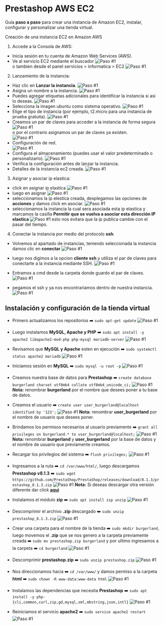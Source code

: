 # Prestashop AWS EC2

Guía **paso a paso** para crear una instancia de Amazon EC2, instalar, configurar y personalizar una tienda virtual.

Creación de una instancia EC2 en Amazon AWS



1. Accede a la Consola de AWS:
- Inicia sesión en tu cuenta de Amazon Web Services (AWS).
- Ve al servicio EC2 mediante el buscador
![Paso #1](img/paso1v1.jpeg)
<br>o tambien desde el panel servicios > informatica > EC2
![Paso #1](img/paso1v2.jpeg)

2. Lanzamiento de la instancia:
- Haz clic en **Lanzar la instancia**.
![Paso #1](img/paso2.jpeg)
- Asigna un nombre a la instancia.
![Paso #1](img/paso3.jpeg)
- Puedes agregar etiquetas adicionales para identificar la instancia si asi lo deseas.
![Paso #1](img/paso4.jpeg)
- Selecciona la imagen ubuntu como sistema operativo.
![Paso #1](img/paso5.jpeg)
- Elige el tipo de instancia (por ejemplo, t2.micro para una instancia de prueba gratuita).
![Paso #1](img/paso6.jpeg)
- Creamos un par de claves para acceder a la instancia de forma segura
![Paso #1](img/paso7.jpeg)
<br>o por el contrario asignamos un par de claves ya existen.<br>
![Paso #1](img/paso8.jpeg)
- Configuración de red.<br>
![Paso #1](img/paso9.jpeg)
- Configura el almacenamiento (puedes usar el valor predeterminado o personalizarlo).
![Paso #1](img/paso10.jpeg)
- Verifica la configuración antes de lanzar la instancia.
- Detalles de la instancia ec2 creada.
![Paso #1](img/paso11.jpeg)

3. Asignar y asociar ip elastica:
- click en asignar ip elastica
![Paso #1](img/paso12.jpeg)
- luego en asignar
![Paso #1](img/paso13.jpeg)
- seleccionamos la ip elestica creada, desplegamos las opciones de **acciones** y damos click en asociar.
![Paso #1](img/paso14.jpeg)
- seleccionamos la instancia la cual sera asociada esta ip elastica y marcamos la casilla **Permitir que se vuelva a asociar esta dirección IP elastica**
![Paso #1](img/paso15.jpeg)
esto nos evitara que la ip publica cambie con el pasar del tiempo.

4. Conectar la instancia por medio del protocolo **ssh**:
    
- Volvemos al apartado de instancias, teniendo seleccionada la instancia damos clic en **conectar**
![Paso #1](img/paso16.jpeg)

- luego nos digimos a la opcion **cliente ssh** y utiliza el par de claves para conectarte a la instancia mediante SSH.
![Paso #1](img/paso17.jpeg)

- Entramos a cmd desde la carpeta donde guardo el par de claves.
![Paso #1](img/paso18.png)
    
- pegamos el ssh y ya nos encontrariamos dentro de nuestra instancia.
![Paso #1](img/paso19.png)

## Instalación y configuración de la tienda virtual

- Primero actualizamos los repositorios
➡️ ```sudo apt-get update```
![Paso #1](img/paso20.png)

- Luego instalamos **MySQL, Apache y PHP**
➡️ ```sudo apt install -y apache2 libapache2-mod-php php-mysql mariadb-server```
![Paso #1](img/paso21.png)

- Revisamos que **MySQL y Apache** esten en ejecución
➡️ ```sudo systemctl status apache2 mariadb```
![Paso #1](img/paso22.png)

- Iniciamos sesión en **MySQL** ➡️ ```sudo mysql -u root -p```
![Paso #1](img/paso23.png)

- Creamos nuestra base de datos para **Prestashop** ➡️ ```create database burgerland charset utf8mb4 collate utf8mb4_unicode_ci;```
![Paso #1](img/paso24.png)
**Nota:** renombrar **burgerland** por el nombre que desees poner a tu base de datos.

- Creamos el usuario ➡️ ```create user user_burgerland@localhost identified by '123';```
![Paso #1](img/paso25.png)
**Nota:** renombrar **user_burgerland** por el nombre de usuario que desees poner.

- Brindamos los permisos necesarios al usuario previamente ➡️ ```grant all privileges on burgerland.* to user_burgerland@localhost;```
![Paso #1](img/paso26.png)
**Nota:** renombrar **burgerland** y **user_burgerland** por la base de datos y el nombre de usuario que previamente creamos.

- Recargar los privilegios del sistema ➡️ ```flush privileges;```
![Paso #1](img/paso27.png)

- Ingresamos a la ruta ➡️ ```cd /var/www/html/```, luego descargamos **Prestashop v8.1.3** ➡️ ```sudo wget https://github.com/PrestaShop/PrestaShop/releases/download/8.1.3/prestashop_8.1.3.zip```
![Paso #1](img/paso28.png)
**Nota:** Si deseas descargar otra versión diferente dar click **[aqui](https://github.com/PrestaShop/PrestaShop/releases)** 

- Instalamos el módulo **zip** ➡️ ```sudo apt install zip unzip```
![Paso #1](img/paso29.png)

- Descomprimir el archivo **.zip** descargado ➡️ ```sudo unzip prestashop_8.1.3.zip```
![Paso #1](img/paso30.png)

- Crear una carpeta para el nombre de la tienda ➡️ ```sudo mkdir burgerland```, luego movemos el **.zip** que se nos genero a la carpeta previamente creada ➡️ ```sudo mv prestashop.zip burgerland``` y por ultimo ingresamos a la carpeta ➡️ ```cd burgerland```
![Paso #1](img/paso31.png)

- Descomprimir **prestashop.zip** ➡️ ```sudo unzip prestashop.zip```
![Paso #1](img/paso32.png)

- Nos direccionamos hacia ➡️ ```cd /var/www/``` y damos permiso a la carpeta **html** ➡️ ```sudo chown -R www-data:www-data html```
![Paso #1](img/paso33-dar%20permisos.png)

- Instalamos las dependencias que necesita **Prestashop** ➡️ ```sudo apt install -y php-{cli,common,curl,zip,gd,mysql,xml,mbstring,json,intl}```
![Paso #1](img/paso34.png)

- Reiniciamos el servicio **apache2** ➡️ ```sudo service apache2 restart```
![Paso #1](img/paso35-reiniciamos%20los%20servicios%20despues%20de%20instalar%20todo.png)